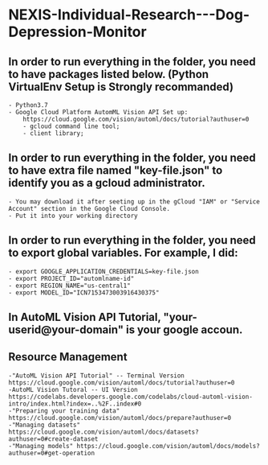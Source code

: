 # NEXIS-Individual-Research---Dog-Depression-Monitor


## In order to run everything in the folder, you need to have packages listed below. (Python VirtualEnv Setup is Strongly recommanded)
    - Python3.7
    - Google Cloud Platform AutomML Vision API Set up: 
        https://cloud.google.com/vision/automl/docs/tutorial?authuser=0
        - gcloud command line tool;
        - client library;

## In order to run everything in the folder, you need to have extra file named "key-file.json" to identify you as a gcloud administrator. 
    - You may download it after seeting up in the gCloud "IAM" or "Service Account" section in the Google Cloud Console.  
    - Put it into your working directory

## In order to run everything in the folder, you need to export global variables. For example, I did: 
    - export GOOGLE_APPLICATION_CREDENTIALS=key-file.json
    - export PROJECT_ID="automlname-id"
    - export REGION_NAME="us-central1" 
    - export MODEL_ID="ICN7153473003916430375" 

##  In AutoML Vision API Tutorial, "your-userid@your-domain" is your google accoun. 

## Resource Management
    -"AutoML Vision API Tutorial" -- Terminal Version  https://cloud.google.com/vision/automl/docs/tutorial?authuser=0 
    -AutoML Vision Tutoral -- UI Version https://codelabs.developers.google.com/codelabs/cloud-automl-vision-intro/index.html?index=..%2F..index#0
    -"Preparing your training data" https://cloud.google.com/vision/automl/docs/prepare?authuser=0
    -"Managing datasets" https://cloud.google.com/vision/automl/docs/datasets?authuser=0#create-dataset
    -"Managing models" https://cloud.google.com/vision/automl/docs/models?authuser=0#get-operation

